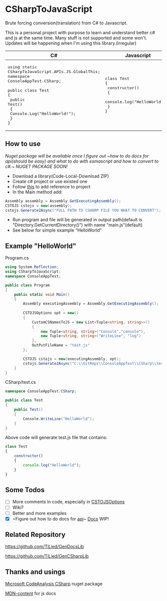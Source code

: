 # CSharpToJavaScript
Brute forcing conversion(translation) from C# to Javascript.

This is a personal project with purpose to learn and understand better c# and js at the same time. Many stuff is not supported and some won't. Updates will be happening when I'm using this library.(irregular)

| C#     | Javascript |
| ---      | ---       |
| <pre>using static CSharpToJavaScript.APIs.JS.GlobalThis;<br>namespace ConsoleAppTest.CSharp;<br><br>public class Test<br>{<br> public Test()<br> {<br>   Console.Log("HelloWorld!");<br> }<br>}</pre> | <pre>class Test<br>{<br> constructor()<br> {<br>   console.log("HelloWorld!");<br> }<br>}</pre>|

## How to use
*Nuget package will be available once I figure out ~how to do docs for api(should be easy) and what to do with esmascript and how to convert to c#.~ NUGET PACKAGE SOON!*

- Download a library(Code-Local-Download ZIP)
- Create c# project or use existed one
- Follow [this](https://learn.microsoft.com/en-us/dotnet/core/tutorials/library-with-visual-studio?pivots=dotnet-7-0#add-a-project-reference) to add reference to project
- In the Main method add:
```csharp
Assembly assembly = Assembly.GetExecutingAssembly();
CSTOJS cstojs = new(assembly);
cstojs.Generate2Async("FULL PATH TO CSHARP FILE YOU WHAT TO CONVERT");
```
- Run program and file will be generated in output path(default is "Directory.GetCurrentDirectory()") with name "main.js"(default)
- See below for simple example "HelloWorld"

## Example "HelloWorld"
Program.cs
```csharp
using System.Reflection;
using CSharpToJavaScript;
namespace ConsoleAppTest;

public class Program
{
	public static void Main()
	{
		Assembly executingAssembly = Assembly.GetExecutingAssembly();
		
		CSTOJSOptions opt = new()
		{
			CustomCSNamesToJS = new List<Tuple<string, string>>()
			{
				new Tuple<string, string>("Console","console"),
				new Tuple<string, string>("WriteLine", "log")					
			},
			OutPutFileName = "test.js"
		};

		CSTOJS cstojs = new(executingAssembly, opt);
		cstojs.Generate2Async("C:\\GitReps\\ConsoleAppTest\\CSharp\\test.cs");
	}
}
```
CSharp/test.cs
```csharp
namespace ConsoleAppTest.CSharp;

public class Test
{
	public Test()
	{
		Console.WriteLine("HelloWorld");
	}
}
```
Above code will generate test.js file that contains:
```javascript
class Test
{
	constructor()
 	{
   		console.log("HelloWorld");
 	}
}
```
## Some Todos
- [ ] More comments in code, especially in [CSTOJSOptions](https://github.com/TiLied/CSharpToJavaScript/blob/master/CSharpToJavaScript/CSTOJSOptions.cs)
- [ ] Wiki?
- [ ] Better and more examples
- [x] ~Figure out how to do docs for [api](https://github.com/TiLied/CSharpToJavaScript/tree/master/CSharpToJavaScript/APIs/JS)~ [Docs](https://tilied.github.io/CSharpToJavaScript/) WIP!

## Related Repository 
https://github.com/TiLied/GenDocsLib

https://github.com/TiLied/GenCSharpLib

## Thanks and usings
[Microsoft CodeAnalysis CSharp](https://www.nuget.org/packages/Microsoft.CodeAnalysis.CSharp/) nuget package

[MDN-content](https://github.com/mdn/content) for js docs



